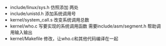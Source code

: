* include/linux/sys.h 仿照添加  两处
* include/unistd.h    添加系统调用号
* kernel/system_call.s 改变系统调用总数
* kernel/who.c         写要实现的系统调用函数   需要include/asm/segment.h 帮助调用输入输出
* kernel/Makefile      修改，让who.c和其他代码编译在一起
